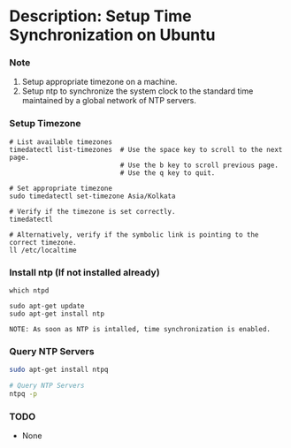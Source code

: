 # Description: Setup Time Synchronization on Ubuntu

### Note
1. Setup appropriate timezone on a machine.  
2. Setup ntp to synchronize the system clock to the standard time maintained by a global network of NTP servers. 

### Setup Timezone
```
# List available timezones
timedatectl list-timezones  # Use the space key to scroll to the next page. 
                            # Use the b key to scroll previous page. 
                            # Use the q key to quit.

# Set appropriate timezone
sudo timedatectl set-timezone Asia/Kolkata

# Verify if the timezone is set correctly. 
timedatectl

# Alternatively, verify if the symbolic link is pointing to the correct timezone.
ll /etc/localtime
```

### Install ntp (If not installed already)
```
which ntpd

sudo apt-get update
sudo apt-get install ntp

NOTE: As soon as NTP is intalled, time synchronization is enabled.
```

### Query NTP Servers
```bash
sudo apt-get install ntpq

# Query NTP Servers
ntpq -p
```

### TODO
* None
